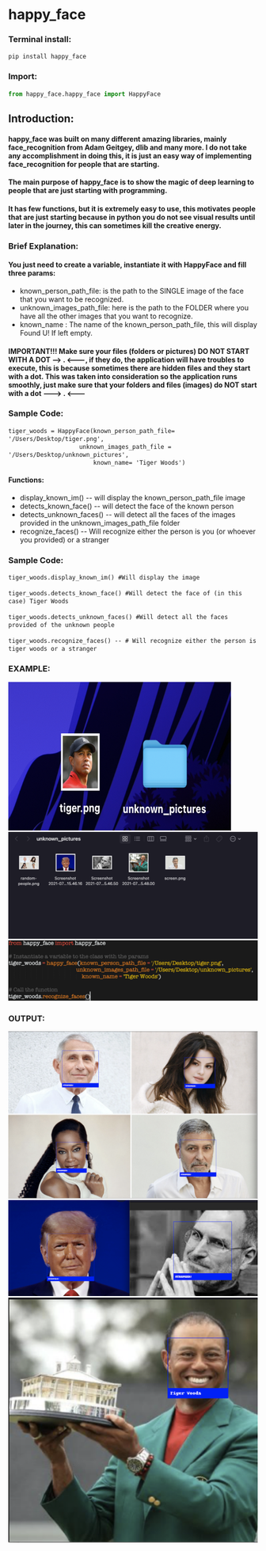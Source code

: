 # happy_face

### Terminal install:
```shell
pip install happy_face
```

### Import:

```python
from happy_face.happy_face import HappyFace

```
## Introduction:
#### happy_face was built on many different amazing libraries, mainly face_recognition from Adam Geitgey, dlib and many more. I do not take any accomplishment in doing this, it is just an easy way of implementing face_recognition for people that are starting.
#### The main purpose of happy_face is to show the magic of deep learning to people that are just starting with programming.
#### It has few functions, but it is extremely easy to use, this motivates people that are just starting because in python you do not see visual results until later in the journey, this can sometimes kill the creative energy.



### Brief Explanation: 
#### You just need to create a variable, instantiate it with HappyFace and fill three params:
* known_person_path_file: is the path to the SINGLE image of the face that you want to be recognized. 
* unknown_images_path_file: here is the path to the FOLDER where you have all the other images that you want to recognize.
* known_name : The name of the known_person_path_file, this will display Found U! If left empty.

#### IMPORTANT!!! Make sure your files (folders or pictures) DO NOT START WITH A DOT --> . <---, if they do, the application will have troubles to execute, this is because sometimes there are hidden files and they start with a dot. This was taken into consideration so the application runs smoothly, just make sure that your folders and files (images) do NOT start with a dot ---> . <---

### Sample Code:
```
tiger_woods = HappyFace(known_person_path_file= '/Users/Desktop/tiger.png', 
                    unknown_images_path_file = '/Users/Desktop/unknown_pictures', 
                        known_name= 'Tiger Woods')
```

#### Functions:
* display_known_im() -- will display the known_person_path_file image
* detects_known_face() -- will detect the face of the known person
* detects_unknown_faces() -- will detect all the faces of the images provided in the unknown_images_path_file folder
* recognize_faces() -- Will recognize either the person is you (or whoever you provided) or a stranger
### Sample Code:
```
tiger_woods.display_known_im() #Will display the image

tiger_woods.detects_known_face() #Will detect the face of (in this case) Tiger Woods

tiger_woods.detects_unknown_faces() #Will detect all the faces provided of the unknown people

tiger_woods.recognize_faces() -- # Will recognize either the person is tiger woods or a stranger

```


### EXAMPLE:
<img src ="https://github.com/rodrigoherrerai/FaceRec/blob/main/images/picandfolder.png" width="450" height="300"><img src ="https://github.com/rodrigoherrerai/FaceRec/blob/main/images/inside.png">
<img src="https://github.com/rodrigoherrerai/FaceRec/blob/main/images/recognize_faces.png">

### OUTPUT:

<img src="https://github.com/rodrigoherrerai/FaceRec/blob/main/images/output1.png">
<img src="https://github.com/rodrigoherrerai/FaceRec/blob/main/images/output2.png">
<img src = "https://github.com/rodrigoherrerai/FaceRec/blob/main/images/output.png">










